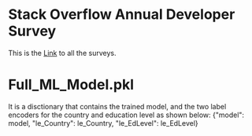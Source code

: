 # Stack Overflow Annual Developer Survey
This is the [Link](https://survey.stackoverflow.co/) to all the surveys.

# Full_ML_Model.pkl
It is a disctionary that contains the trained model, and the two label encoders for the country and education level as shown below:
{"model": model, "le_Country": le_Country, "le_EdLevel": le_EdLevel}